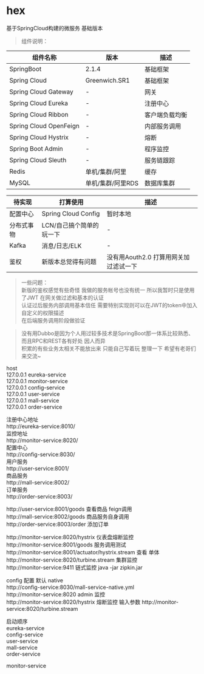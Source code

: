 # hex
基于SpringCloud构建的微服务 基础版本

> 组件说明：
>     
|组件名称|版本|描述|
|-|-|-|
| SpringBoot|2.1.4|基础框架|
| Spring Cloud|Greenwich.SR1|基础框架|
| Spring Cloud Gateway|-|网关|
| Spring Cloud Eureka|-|注册中心|
| Spring Cloud Ribbon|-|客户端负载均衡|
| Spring Cloud OpenFeign|-|内部服务调用|
| Spring Cloud Hystrix|-|熔断|
| Spring Boot Admin|-|程序监控|
| Spring Cloud Sleuth|-|服务链跟踪|
| Redis|单机/集群/阿里|缓存|
| MySQL|单机/集群/阿里RDS|数据库集群|
>
|待实现|打算使用|描述|
|-|-|-|
| 配置中心|Spring Cloud Config|暂时本地|
| 分布式事物|LCN/自己搞个简单的玩一下|-|
| Kafka|消息/日志/ELK|-|
| 鉴权|新版本总觉得有问题|没有用Aouth2.0 打算用网关加过滤试一下|

> 一些问题：  
新版的鉴权感觉有些奇怪 我做的服务帐号也没有统一 所以我暂时只是使用了JWT 在网关做过滤和基本的认证  
认证过后服务内部调用基本信任
需要特别实现则可以在JWT的token中加入自定义的权限描述  
在后端服务调用阶段做验证  

> 没有用Dubbo是因为个人用过较多技术是SpringBoot那一体系比较熟悉、  而且RPC和REST各有好处 因人而异   
> 积累的有些业务太相关不能放出来 只能自己写着玩 整理一下  希望有老哥们来交流~

<!-- > ## 这是一个标题。
>
> 1.   这是第一行列表项。
> 2.   这是第二行列表项。 -->










host  
127.0.0.1 eureka-service  
127.0.0.1 monitor-service  
127.0.0.1 config-service  
127.0.0.1 user-service  
127.0.0.1 mall-service  
127.0.0.1 order-service  


注册中心地址  
http://eureka-service:8010/  
监控地址  
http://monitor-service:8020/  
配置中心  
http://config-service:8030/  
用户服务  
http://user-service:8001/  
商品服务  
http://mall-service:8002/  
订单服务  
http://order-service:8003/  

http://user-service:8001/goods 查看商品 feign调用  
http://mall-service:8002/goods 商品服务自身调用  
http://order-service:8003/order 添加订单  

http://monitor-service:8020/hystrix  仪表盘熔断监控  
http://monitor-service:8001/goods 服务调用测试  
http://monitor-service:8001/actuator/hystrix.stream 查看 单体  
http://monitor-service:8020/turbine.stream   集群监控  
http://monitor-service:9411 链式监控 java -jar zipkin.jar  

config 配置 默认 native  
http://config-service:8030/mall-service-native.yml  
http://monitor-service:8020  admin 监控  
http://monitor-service:8020/hystrix   熔断监控 输入参数 http://monitor-service:8020/turbine.stream  

启动顺序  
eureka-service  
config-service  
user-service  
mall-service  
order-service  

monitor-service  
